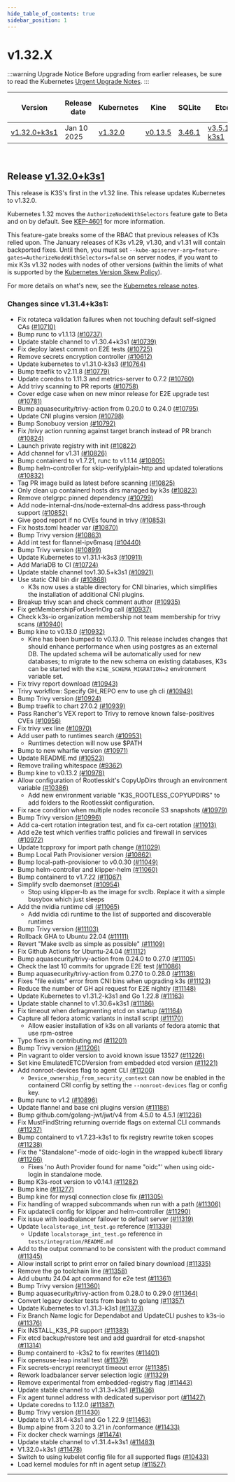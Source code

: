 ```yaml
---
hide_table_of_contents: true
sidebar_position: 1
---
```


# v1.32.X

:::warning Upgrade Notice
Before upgrading from earlier releases, be sure to read the Kubernetes [Urgent Upgrade Notes](https://github.com/kubernetes/kubernetes/blob/master/CHANGELOG/CHANGELOG-1.32.md#urgent-upgrade-notes).
:::

| Version | Release date | Kubernetes | Kine | SQLite | Etcd | Containerd | Runc | Flannel | Metrics-server | Traefik | CoreDNS | Helm-controller | Local-path-provisioner  |
| ----- | ----- | ----- | ----- | ----- | ----- | ----- | ----- | ----- | ----- | ----- | ----- | ----- | -----  |
| [v1.32.0+k3s1](v1.32.X.md#release-v1320k3s1) | Jan 10 2025| [v1.32.0](https://github.com/kubernetes/kubernetes/blob/master/CHANGELOG/CHANGELOG-1.32.md#v1320) | [v0.13.5](https://github.com/k3s-io/kine/releases/tag/v0.13.5) | [3.46.1](https://sqlite.org/releaselog/3_46_1.html) | [v3.5.16-k3s1](https://github.com/k3s-io/etcd/releases/tag/v3.5.16-k3s1) | [v1.7.23-k3s2](https://github.com/k3s-io/containerd/releases/tag/v1.7.23-k3s2) | [v1.2.1-k3s1](https://github.com/opencontainers/runc/releases/tag/v1.2.1-k3s1) | [v0.25.7](https://github.com/flannel-io/flannel/releases/tag/v0.25.7) | [v0.7.2](https://github.com/kubernetes-sigs/metrics-server/releases/tag/v0.7.2) | [v2.11.10](https://github.com/traefik/traefik/releases/tag/v2.11.10) | [v1.12.0](https://github.com/coredns/coredns/releases/tag/v1.12.0) | [v0.16.5](https://github.com/k3s-io/helm-controller/releases/tag/v0.16.5) | [v0.0.30](https://github.com/rancher/local-path-provisioner/releases/tag/v0.0.30)  |

<br />

## Release [v1.32.0+k3s1](https://github.com/k3s-io/k3s/releases/tag/v1.32.0+k3s1)
<!-- v1.32.0+k3s1 -->

This release is K3S's first in the v1.32 line. This release updates Kubernetes to v1.32.0.

Kubernetes 1.32 moves the `AuthorizeNodeWithSelectors` feature gate to Beta and on by default. See [KEP-4601](https://github.com/kubernetes/enhancements/blob/master/keps/sig-auth/4601-authorize-with-selectors/README.md) for more information.

This feature-gate breaks some of the RBAC that previous releases of K3s relied upon. The January releases of K3s v1.29, v1.30, and v1.31 will contain backported fixes. Until then, you must set `--kube-apiserver-arg=feature-gates=AuthorizeNodeWithSelectors=false` on server nodes, if you want to mix K3s v1.32 nodes with nodes of other versions (within the limits of what is supported by the [Kubernetes Version Skew Policy](https://kubernetes.io/releases/version-skew-policy/)).

For more details on what's new, see the [Kubernetes release notes](https://github.com/kubernetes/kubernetes/blob/master/CHANGELOG/CHANGELOG-1.32.md#changelog-since-v1310).

### Changes since v1.31.4+k3s1:

* Fix rotateca validation failures when not touching default self-signed CAs [(#10710)](https://github.com/k3s-io/k3s/pull/10710)
* Bump runc to v1.1.13 [(#10737)](https://github.com/k3s-io/k3s/pull/10737)
* Update stable channel to v1.30.4+k3s1 [(#10739)](https://github.com/k3s-io/k3s/pull/10739)
* Fix deploy latest commit on E2E tests [(#10725)](https://github.com/k3s-io/k3s/pull/10725)
* Remove secrets encryption controller [(#10612)](https://github.com/k3s-io/k3s/pull/10612)
* Update kubernetes to v1.31.0-k3s3 [(#10764)](https://github.com/k3s-io/k3s/pull/10764)
* Bump traefik to v2.11.8 [(#10779)](https://github.com/k3s-io/k3s/pull/10779)
* Update coredns to 1.11.3 and metrics-server to 0.7.2 [(#10760)](https://github.com/k3s-io/k3s/pull/10760)
* Add trivy scanning to PR reports [(#10758)](https://github.com/k3s-io/k3s/pull/10758)
* Cover edge case when on new minor release for E2E upgrade test [(#10781)](https://github.com/k3s-io/k3s/pull/10781)
* Bump aquasecurity/trivy-action from 0.20.0 to 0.24.0 [(#10795)](https://github.com/k3s-io/k3s/pull/10795)
* Update CNI plugins version [(#10798)](https://github.com/k3s-io/k3s/pull/10798)
* Bump Sonobuoy version [(#10792)](https://github.com/k3s-io/k3s/pull/10792)
* Fix /trivy action running against target branch instead of PR branch [(#10824)](https://github.com/k3s-io/k3s/pull/10824)
* Launch private registry with init [(#10822)](https://github.com/k3s-io/k3s/pull/10822)
* Add channel for v1.31 [(#10826)](https://github.com/k3s-io/k3s/pull/10826)
* Bump containerd to v1.7.21, runc to v1.1.14 [(#10805)](https://github.com/k3s-io/k3s/pull/10805)
* Bump helm-controller for skip-verify/plain-http and updated tolerations [(#10832)](https://github.com/k3s-io/k3s/pull/10832)
* Tag PR image build as latest before scanning [(#10825)](https://github.com/k3s-io/k3s/pull/10825)
* Only clean up containerd hosts dirs managed by k3s [(#10823)](https://github.com/k3s-io/k3s/pull/10823)
* Remove otelgrpc pinned dependency [(#10799)](https://github.com/k3s-io/k3s/pull/10799)
* Add node-internal-dns/node-external-dns address pass-through support [(#10852)](https://github.com/k3s-io/k3s/pull/10852)
* Give good report if no CVEs found in trivy [(#10853)](https://github.com/k3s-io/k3s/pull/10853)
* Fix hosts.toml header var [(#10870)](https://github.com/k3s-io/k3s/pull/10870)
* Bump Trivy version [(#10863)](https://github.com/k3s-io/k3s/pull/10863)
* Add int test for flannel-ipv6masq [(#10440)](https://github.com/k3s-io/k3s/pull/10440)
* Bump Trivy version [(#10899)](https://github.com/k3s-io/k3s/pull/10899)
* Update Kubernetes to v1.31.1-k3s3 [(#10911)](https://github.com/k3s-io/k3s/pull/10911)
* Add MariaDB to CI [(#10724)](https://github.com/k3s-io/k3s/pull/10724)
* Update stable channel tov1.30.5+k3s1 [(#10921)](https://github.com/k3s-io/k3s/pull/10921)
* Use static CNI bin dir [(#10868)](https://github.com/k3s-io/k3s/pull/10868)
  * K3s now uses a stable directory for CNI binaries, which simplifies the installation of additional CNI plugins.
* Breakup trivy scan and check comment author [(#10935)](https://github.com/k3s-io/k3s/pull/10935)
* Fix getMembershipForUserInOrg call [(#10937)](https://github.com/k3s-io/k3s/pull/10937)
* Check k3s-io organization membership not team membership for trivy scans [(#10940)](https://github.com/k3s-io/k3s/pull/10940)
* Bump kine to v0.13.0 [(#10932)](https://github.com/k3s-io/k3s/pull/10932)
  * Kine has been bumped to v0.13.0. This release includes changes that should enhance performance when using postgres as an external DB. The updated schema will be automatically used for new databases; to migrate to the new schema on existing databases, K3s can be started with the `KINE_SCHEMA_MIGRATION=2` environment variable set.
* Fix trivy report download [(#10943)](https://github.com/k3s-io/k3s/pull/10943)
* Trivy workflow: Specify GH_REPO env to use gh cli [(#10949)](https://github.com/k3s-io/k3s/pull/10949)
* Bump Trivy version [(#10924)](https://github.com/k3s-io/k3s/pull/10924)
* Bump traefik to chart 27.0.2 [(#10939)](https://github.com/k3s-io/k3s/pull/10939)
* Pass Rancher's VEX report to Trivy to remove known false-positives CVEs [(#10956)](https://github.com/k3s-io/k3s/pull/10956)
* Fix trivy vex line [(#10970)](https://github.com/k3s-io/k3s/pull/10970)
* Add user path to runtimes search [(#10953)](https://github.com/k3s-io/k3s/pull/10953)
  * Runtimes detection will now use $PATH
* Bump to new wharfie version [(#10971)](https://github.com/k3s-io/k3s/pull/10971)
* Update README.md [(#10523)](https://github.com/k3s-io/k3s/pull/10523)
* Remove trailing whitespace [(#9362)](https://github.com/k3s-io/k3s/pull/9362)
* Bump kine to v0.13.2 [(#10978)](https://github.com/k3s-io/k3s/pull/10978)
* Allow configuration of Rootlesskit's CopyUpDirs through an environment variable [(#10386)](https://github.com/k3s-io/k3s/pull/10386)
  * Add new environment variable "K3S_ROOTLESS_COPYUPDIRS" to add folders to the Rootlesskit configuration.
* Fix race condition when multiple nodes reconcile S3 snapshots [(#10979)](https://github.com/k3s-io/k3s/pull/10979)
* Bump Trivy version [(#10996)](https://github.com/k3s-io/k3s/pull/10996)
* Add ca-cert rotation integration test, and fix ca-cert rotation [(#11013)](https://github.com/k3s-io/k3s/pull/11013)
* Add e2e test which verifies traffic policies and firewall in services [(#10972)](https://github.com/k3s-io/k3s/pull/10972)
* Update tcpproxy for import path change [(#11029)](https://github.com/k3s-io/k3s/pull/11029)
* Bump Local Path Provisioner version [(#10862)](https://github.com/k3s-io/k3s/pull/10862)
* Bump local-path-provisioner to v0.0.30 [(#11049)](https://github.com/k3s-io/k3s/pull/11049)
* Bump helm-controller and klipper-helm [(#11060)](https://github.com/k3s-io/k3s/pull/11060)
* Bump containerd to v1.7.22 [(#11067)](https://github.com/k3s-io/k3s/pull/11067)
* Simplify svclb daemonset [(#10954)](https://github.com/k3s-io/k3s/pull/10954)
  * Stop using klipper-lb as the image for svclb. Replace it with a simple busybox which just sleeps
* Add the nvidia runtime cdi [(#11065)](https://github.com/k3s-io/k3s/pull/11065)
  * Add nvidia cdi runtime to the list of supported and discoverable runtimes
* Bump Trivy version [(#11103)](https://github.com/k3s-io/k3s/pull/11103)
* Rollback GHA to Ubuntu 22.04 [(#11111)](https://github.com/k3s-io/k3s/pull/11111)
* Revert "Make svclb as simple as possible" [(#11109)](https://github.com/k3s-io/k3s/pull/11109)
* Fix Github Actions for Ubuntu-24.04 [(#11112)](https://github.com/k3s-io/k3s/pull/11112)
* Bump aquasecurity/trivy-action from 0.24.0 to 0.27.0 [(#11105)](https://github.com/k3s-io/k3s/pull/11105)
* Check the last 10 commits for upgrade E2E test [(#11086)](https://github.com/k3s-io/k3s/pull/11086)
* Bump aquasecurity/trivy-action from 0.27.0 to 0.28.0 [(#11138)](https://github.com/k3s-io/k3s/pull/11138)
* Fixes "file exists" error from CNI bins when upgrading k3s [(#11123)](https://github.com/k3s-io/k3s/pull/11123)
* Reduce the number of GH api request for E2E nightly [(#11148)](https://github.com/k3s-io/k3s/pull/11148)
* Update Kubernetes to v1.31.2-k3s1 and Go 1.22.8 [(#11163)](https://github.com/k3s-io/k3s/pull/11163)
* Update stable channel to v1.30.6+k3s1 [(#11186)](https://github.com/k3s-io/k3s/pull/11186)
* Fix timeout when defragmenting etcd on startup [(#11164)](https://github.com/k3s-io/k3s/pull/11164)
* Capture all fedora atomic variants in install script [(#11170)](https://github.com/k3s-io/k3s/pull/11170)
  * Allow easier installation of k3s on all variants of fedora atomic that use rpm-ostree
* Typo fixes in contributing.md [(#11201)](https://github.com/k3s-io/k3s/pull/11201)
* Bump Trivy version [(#11206)](https://github.com/k3s-io/k3s/pull/11206)
* Pin vagrant to older version to avoid known issue 13527 [(#11226)](https://github.com/k3s-io/k3s/pull/11226)
* Set kine EmulatedETCDVersion from embedded etcd version [(#11221)](https://github.com/k3s-io/k3s/pull/11221)
* Add nonroot-devices flag to agent CLI [(#11200)](https://github.com/k3s-io/k3s/pull/11200)
  * `Device_ownership_from_security_context` can now be enabled in the containerd CRI config by setting the `--nonroot-devices` flag or config key.
* Bump runc to v1.2 [(#10896)](https://github.com/k3s-io/k3s/pull/10896)
* Update flannel and base cni plugins version [(#11188)](https://github.com/k3s-io/k3s/pull/11188)
* Bump github.com/golang-jwt/jwt/v4 from 4.5.0 to 4.5.1 [(#11236)](https://github.com/k3s-io/k3s/pull/11236)
* Fix MustFindString returning override flags on external CLI commands [(#11237)](https://github.com/k3s-io/k3s/pull/11237)
* Bump containerd to v1.7.23-k3s1 to fix registry rewrite token scopes [(#11238)](https://github.com/k3s-io/k3s/pull/11238)
* Fix the "Standalone"-mode of oidc-login in the wrapped kubectl library [(#11266)](https://github.com/k3s-io/k3s/pull/11266)
  * Fixes 'no Auth Provider found for name "oidc"' when using oidc-login in standalone mode.
* Bump K3s-root version to v0.14.1 [(#11282)](https://github.com/k3s-io/k3s/pull/11282)
* Bump kine [(#11277)](https://github.com/k3s-io/k3s/pull/11277)
* Bump kine for mysql connection close fix [(#11305)](https://github.com/k3s-io/k3s/pull/11305)
* Fix handling of wrapped subcommands when run with a path [(#11306)](https://github.com/k3s-io/k3s/pull/11306)
* Fix updatecli config for klipper and helm-controller [(#11290)](https://github.com/k3s-io/k3s/pull/11290)
* Fix issue with loadbalancer failover to default server [(#11319)](https://github.com/k3s-io/k3s/pull/11319)
* Update `localstorage_int_test.go` reference [(#11339)](https://github.com/k3s-io/k3s/pull/11339)
  * Update `localstorage_int_test.go` reference in `tests/integration/README.md`
* Add  to the output command to be consistent with the product command [(#11345)](https://github.com/k3s-io/k3s/pull/11345)
* Allow install script to print error on failed binary download [(#11335)](https://github.com/k3s-io/k3s/pull/11335)
* Remove the go toolchain line [(#11358)](https://github.com/k3s-io/k3s/pull/11358)
* Add ubuntu 24.04 apt command for e2e test [(#11361)](https://github.com/k3s-io/k3s/pull/11361)
* Bump Trivy version [(#11360)](https://github.com/k3s-io/k3s/pull/11360)
* Bump aquasecurity/trivy-action from 0.28.0 to 0.29.0 [(#11364)](https://github.com/k3s-io/k3s/pull/11364)
* Convert legacy docker tests from bash to golang [(#11357)](https://github.com/k3s-io/k3s/pull/11357)
* Update Kubernetes to v1.31.3-k3s1 [(#11373)](https://github.com/k3s-io/k3s/pull/11373)
* Fix Branch Name logic for Dependabot and UpdateCLI pushes to k3s-io [(#11376)](https://github.com/k3s-io/k3s/pull/11376)
* Fix INSTALL_K3S_PR support [(#11383)](https://github.com/k3s-io/k3s/pull/11383)
* Fix etcd backup/restore test and add guardrail for etcd-snapshot [(#11314)](https://github.com/k3s-io/k3s/pull/11314)
* Bump containerd to -k3s2 to fix rewrites [(#11401)](https://github.com/k3s-io/k3s/pull/11401)
* Fix opensuse-leap install test [(#11379)](https://github.com/k3s-io/k3s/pull/11379)
* Fix secrets-encrypt reencrypt timeout error [(#11385)](https://github.com/k3s-io/k3s/pull/11385)
* Rework loadbalancer server selection logic [(#11329)](https://github.com/k3s-io/k3s/pull/11329)
* Remove experimental from embedded-registry flag [(#11443)](https://github.com/k3s-io/k3s/pull/11443)
* Update stable channel to v1.31.3+k3s1 [(#11436)](https://github.com/k3s-io/k3s/pull/11436)
* Fix agent tunnel address with dedicated supervisor port [(#11427)](https://github.com/k3s-io/k3s/pull/11427)
* Update coredns to 1.12.0 [(#11387)](https://github.com/k3s-io/k3s/pull/11387)
* Bump Trivy version [(#11430)](https://github.com/k3s-io/k3s/pull/11430)
* Update to v1.31.4-k3s1 and Go 1.22.9 [(#11463)](https://github.com/k3s-io/k3s/pull/11463)
* Bump alpine from 3.20 to 3.21 in /conformance [(#11433)](https://github.com/k3s-io/k3s/pull/11433)
* Fix docker check warnings [(#11474)](https://github.com/k3s-io/k3s/pull/11474)
* Update stable channel to v1.31.4+k3s1 [(#11483)](https://github.com/k3s-io/k3s/pull/11483)
* V1.32.0+k3s1 [(#11478)](https://github.com/k3s-io/k3s/pull/11478)
* Switch to using kubelet config file for all supported flags [(#10433)](https://github.com/k3s-io/k3s/pull/10433)
* Load kernel modules for nft in agent setup [(#11527)](https://github.com/k3s-io/k3s/pull/11527)

-----
